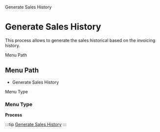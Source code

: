 
Generate Sales History
# Generate Sales History


This process allows to generate the sales historical based on the invoicing history.

Menu Path
## Menu Path



- Generate Sales History

Menu Type
### Menu Type

**Process**


:::tip
[Generate Sales History](functional-guide/process/process-c_saleshistory_generate.md)
:::